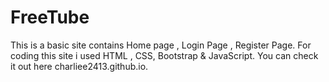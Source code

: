 # FreeTube
This is a basic site contains Home page , Login Page , Register Page. For coding this site i used HTML , CSS, Bootstrap &amp; JavaScript.
You can check it out here charliee2413.github.io.
